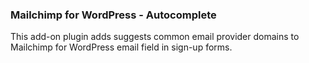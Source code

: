 ### Mailchimp for WordPress - Autocomplete

This add-on plugin adds suggests common email provider domains to Mailchimp for WordPress email field in sign-up forms.